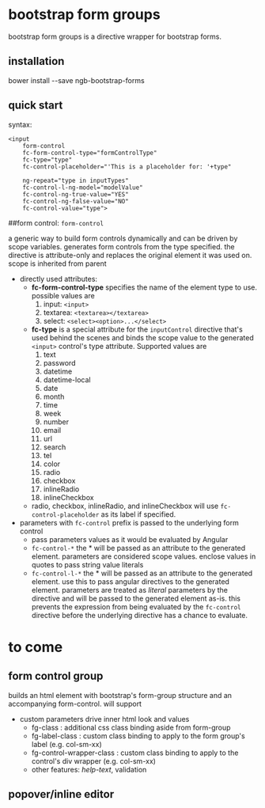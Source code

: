 # bootstrap form groups

bootstrap form groups is a directive wrapper for bootstrap forms.

## installation

bower install --save ngb-bootstrap-forms
 
## quick start

syntax:  

    <input 
        form-control 
        fc-form-control-type="formControlType"   
        fc-type="type"  
        fc-control-placeholder="'This is a placeholder for: '+type"

        ng-repeat="type in inputTypes"  
        fc-control-l-ng-model="modelValue" 
        fc-control-ng-true-value="YES"
        fc-control-ng-false-value="NO" 
        fc-control-value="type">

##form control: `form-control`

a generic way to build form controls dynamically and can be driven by scope variables. generates form controls from the
type specified. the directive is attribute-only and replaces the original element it was used on. scope is inherited from parent

* directly used attributes:
    * **fc-form-control-type** specifies the name of the element type to use. possible values are
        1. input: `<input>`
        2. textarea: `<textarea></textarea>`
        3. select: `<select><option>...</select>`
    * **fc-type** is a special attribute for the `inputControl` directive that's used behind the scenes and binds the 
    scope value to the generated `<input>` control's type attribute. Supported values are 
        1. text
        1. password
        1. datetime
        1. datetime-local
        1. date
        1. month
        1. time
        1. week
        1. number
        1. email
        1. url
        1. search
        1. tel
        1. color
        1.  radio
        1.  checkbox
        1.  inlineRadio
        1.  inlineCheckbox
    * radio, checkbox, inlineRadio, and inlineCheckbox will use `fc-control-placeholder` as its label if specified.
* parameters with `fc-control` prefix is passed to the underlying form control
    * pass parameters values as it would be evaluated by Angular
    * `fc-control-*` the * will be passed as an attribute to the generated element. parameters are considered scope 
        values. enclose values in quotes to pass string value literals
    * `fc-control-l-*` the * will be passed as an attribute to the generated element. use this to pass angular directives 
        to the generated element. parameters are treated as _literal_ parameters by the directive and will be passed to the 
        generated element as-is. this prevents the expression from being evaluated by the `fc-control` directive before 
        the underlying directive has a chance to evaluate.

# to come

## form control group

builds an html element with bootstrap's form-group structure and an accompanying form-control. will support 

* custom parameters drive inner html look and values
    * fg-class : additional css class binding aside from form-group
    * fg-label-class : custom class binding to apply to the form group's label (e.g. col-sm-xx)
    * fg-control-wrapper-class : custom class binding to apply to the control's div wrapper (e.g. col-sm-xx)
    * other features: *help-text*, validation

## popover/inline editor
